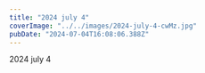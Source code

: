 ```yaml
---
title: "2024 july 4"
coverImage: "../../images/2024-july-4-cwMz.jpg"
pubDate: "2024-07-04T16:08:06.388Z"
---
```


2024 july 4
